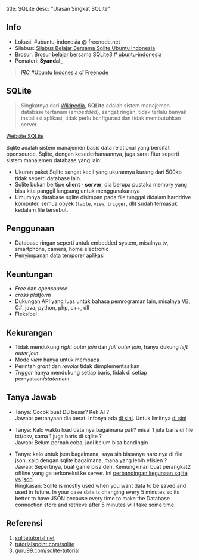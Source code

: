 title: SQLite
desc: "Ulasan Singkat SQLite"


## Info

- Lokasi: #ubuntu-indonesia @ freenode.net
- Silabus: [Silabus Belajar Bersama Sqlite Ubuntu indonesia](https://gist.github.com/taufiqur-rahman/f41af77c2cc81d226c158c800b7d221c)
- Brosur: [Brosur belajar bersama SQLite3 # ubuntu-indonesia](https://www.dropbox.com/s/dbh55fbdx91gs7y/browsur.png?dl=0)
- Pemateri: **Syandal_**

> [_IRC_ #Ubuntu Indonesia _di_ Freenode](https://pagarubuntu-indonesia.github.io)


## SQLite

> Singkatnya dari [Wikipedia](https://id.wikipedia.org/wiki/SQLite), __SQLite__ adalah sistem manajemen database tertanam (_embedded_), sangat ringan, tidak terlalu banyak installasi aplikasi, tidak perlu konfigurasi dan tidak membutuhkan server.

[Website SQLite](https://sqlite.org/)

Sqlite adalah sistem manajemen basis data relational yang bersifat opensource.
Sqlite, dengan kesederhanaannya, juga sarat fitur seperti sistem manajemen database yang lain:

- Ukuran paket Sqlite sangat kecil yang ukurannya kurang dari 500kb tidak seperti database lain.
- Sqlite bukan bertipe __client - server__, dia berupa pustaka memory yang bisa kita panggil langsung untuk menggunakannya
- Umumnya database sqlite disimpan pada file tunggal didalam harddrive komputer. semua obyek (`table`, `view`, `trigger`, dll) sudah termasuk kedalam file tersebut.

## Penggunaan

- Database ringan seperti untuk embedded system, misalnya tv, smartphone, camera, home electronic
- Penyimpanan data temporer aplikasi

## Keuntungan

- _Free_ dan _opensource_
- _cross platform_
- Dukungan API yang luas untuk bahasa pemrograman lain, misalnya VB, C#, java, python, php, c++, dll
- Fleksibel

## Kekurangan

- Tidak mendukung _right outer join_ dan _full outer join_, hanya dukung _left outer join_
- Mode _view_ hanya untuk membaca
- Perintah _grant_ dan _revoke_ tidak diimplementasikan
- _Trigger_ hanya mendukung setiap baris, tidak di setiap pernyataan/_statement_

## Tanya Jawab

- Tanya: Cocok buat DB besar? Kek AI ? <br/>
  Jawab: pertanyaan dia berat. Infonya ada [di sini](https://stackoverflow.com/questions/1033309/sqlite-for-large-data-sets). Untuk limitnya [di sini](https://www.sqlite.org/limits.html)

- Tanya: Kalo waktu load data nya bagaimana pak? misal 1 juta baris di file txt/csv, sama 1 juga baris di sqlite ? <br/>
  Jawab: Belum pernah coba, jadi belum bisa bandingin

- Tanya: kalo untuk json bagaimana, saya sih biasanya naro nya di file json, kalo dengan sqlite bagaimana, mana yang lebih efisien ? <br/>
  Jawab: Sepertinya, buat game bisa deh. Kemungkinan buat perangkat2 offline yang ga terkoneksi ke server. Ini [perbandingan kegunaan sqlite vs json](https://stackoverflow.com/questions/8652005/json-file-vs-sqlite-android) <br/>
  Ringkasan: Sqlite is mostly used when you want data to be saved and used in future. In your case data is changing every 5 minutes so its better to have JSON because every time to make the Database connection store and retrieve after 5 minutes will take some time.

## Referensi

1. [sqlitetutorial.net](http://www.sqlitetutorial.net/)
2. [tutorialspoint.com/sqlite](https://www.tutorialspoint.com/sqlite/)
3. [guru99.com/sqlite-tutorial](http://www.guru99.com/sqlite-tutorial.html)